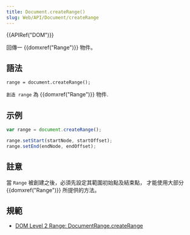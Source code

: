 ```yaml
---
title: Document.createRange()
slug: Web/API/Document/createRange
---
```


{{APIRef("DOM")}}

回傳一 {{domxref("Range")}} 物件。

## 語法

```plain
range = document.createRange();
```

`創造 range` 為 {{domxref("Range")}} 物件.

## 示例

```js
var range = document.createRange();

range.setStart(startNode, startOffset);
range.setEnd(endNode, endOffset);
```

## 註意

當 `Range` 被創建之後，必須先設定其範圍初始點及結束點， 才能使用大部分 {{domxref("Range")}} 所提供的方法。

## 規範

- [DOM Level 2 Range: DocumentRange.createRange](http://www.w3.org/TR/DOM-Level-2-Traversal-Range/ranges.html#Level2-DocumentRange-method-createRange)
